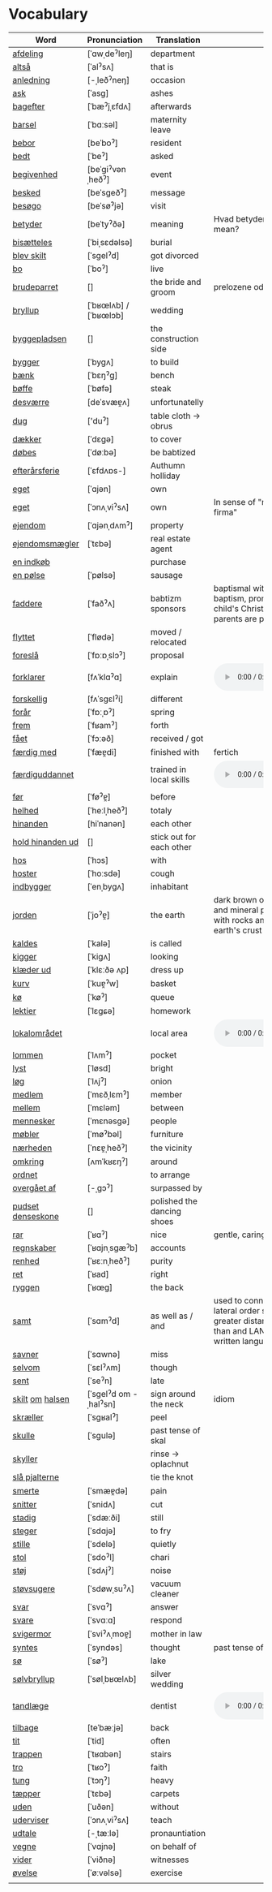 # Vocabulary

| Word | Pronunciation | Translation | Notes |
| ---- | ------------- |------------ | ----- |
| [afdeling](https://ordnet.dk/ddo_en/dict?query=afdeling) | [ˈɑwˌdeˀleŋ] | department |  |
| [altså](https://ordnet.dk/ddo_en/dict?query=altså) | [ˈalˀsʌ] | that is |  |
| [anledning](https://ordnet.dk/ddo_en/dict?query=anledning) | [-ˌleðˀneŋ] | occasion |  |
| [ask](https://ordnet.dk/ddo_en/dict?query=ask) | [ˈasg] | ashes |  |
| [bagefter](https://ordnet.dk/ddo_en/dict?query=bagefter) | [ˈbæˀjˌεfdʌ] | afterwards |  |
| [barsel](https://ordnet.dk/ddo_en/dict?query=barsel) | [ˈbɑːsəl] | maternity leave |  |
| [bebor](https://ordnet.dk/ddo_en/dict?query=bebor) | [beˈboˀ] | resident |  |
| [bedt](https://ordnet.dk/ddo_en/dict?query=bedt) | [ˈbeˀ] | asked |  |
| [begivenhed](https://ordnet.dk/ddo_en/dict?query=begivenhed) | [beˈgiˀvənˌheðˀ] | event |  |
| [besked](https://ordnet.dk/ddo_en/dict?query=besked) | [beˈsgeðˀ] | message |  |
| [besøgo](https://ordnet.dk/ddo_en/dict?query=besøge) | [beˈsøˀjə] | visit |  |
| [betyder](https://ordnet.dk/ddo_en/dict?query=betyder) | [beˈtyˀðə] | meaning | Hvad betyder hoster? What does cough mean? |
| [bisætteles](https://ordnet.dk/ddo_en/dict?query=bisættelse) | [ˈbiˌsεdəlsə] | burial |  |
| [blev skilt](https://ordnet.dk/ddo_en/dict?query=skilt) | [ˈsgelˀd] | got divorced |  |
| [bo](https://ordnet.dk/ddo_en/dict?query=bo) | [ˈboˀ] | live |  |
| [brudeparret](https://ordnet.dk/ddo_en/dict?query=brudeparret) | [] | the bride and groom | prelozene odslova doslova => snubenci |
| [bryllup](https://ordnet.dk/ddo_en/dict?query=bryllup) | [ˈbʁœlʌb] / [ˈbʁœlɔb] | wedding |  |
| [byggepladsen](https://ordnet.dk/ddo_en/dict?query=byggepladsen) | [] | the construction side |  |
| [bygger](https://ordnet.dk/ddo_en/dict?query=bygger) | [ˈbygʌ] | to build |  |
| [bænk](https://ordnet.dk/ddo_en/dict?query=bænk) | [ˈbεŋˀg] | bench |  |
| [bøffe](https://ordnet.dk/ddo_en/dict?query=bøffe) | [ˈbøfə] | steak |  |
| [desværre](https://ordnet.dk/ddo_en/dict?query=desværre) | [deˈsvæɐ̯ʌ] | unfortunatelly |  |
| [dug](https://ordnet.dk/ddo_en/dict?query=dug) | ['duˀ] | table cloth -> obrus |  |
| [dækker](https://ordnet.dk/ddo_en/dict?query=dækker) | [ˈdεgə] | to cover |  |
| [døbes](https://ordnet.dk/ddo_en/dict?query=døbes) | [ˈdøːbə] | be babtized |  |
| [efterårsferie](https://ordnet.dk/ddo_en/dict?query=efterårsferie) | [ˈεfdʌɒs-] | Authumn holliday |  |
| [eget](https://ordnet.dk/ddo_en/dict?query=eget) | [ˈɑjən]  | own |  |
| [eget](https://ordnet.dk/ddo_en/dict?query=eget) | [ˈɔnʌˌviˀsʌ] | own | In sense of "my own firma" => "mit eget firma" |
| [ejendom](https://ordnet.dk/ddo_en/dict?query=ejendom) | [ˈɑjənˌdʌmˀ] | property |  |
| [ejendomsmægler](https://ordnet.dk/ddo_en/dict?query=ejendomsmægler) | [ˈtεbə] | real estate agent |  |
| [en indkøb](https://ordnet.dk/ddo_en/dict?query=indkøb) |  | purchase |  |
| [en pølse](https://ordnet.dk/ddo_en/dict?query=pølse) | [ˈpølsə] | sausage |  |
| [faddere](https://ordnet.dk/ddo_en/dict?query=faddere) | [ˈfaðˀʌ] | babtizm sponsors | baptismal witness who, at the Christian baptism, promises to provide for the child's Christian upbringing if the parents are prevented from doing so |
| [flyttet](https://ordnet.dk/ddo_en/dict?query=flyttet) | [ˈflødə] | moved / relocated |  |
| [foreslå](https://ordnet.dk/ddo_en/dict?query=foreslå) | [ˈfɒːɒˌslɔˀ] | proposal |  |
| [forklarer](https://ordnet.dk/ddo_en/dict?query=forklarer) |  [fʌˈklɑˀɑ] | explain | <audio controls="1" controlslist="nodownload nofullscreen noremoteplayback" src="https://static.ordnet.dk/mp3/11014/11014660_1.mp3"></audio> |
| [forskellig](https://ordnet.dk/ddo_en/dict?query=forskellig) | [fʌˈsgεlˀi] | different |  |
| [forår](https://ordnet.dk/ddo_en/dict?query=forår) | [ˈfɒːˌɒˀ] | spring |  |
| [frem](https://ordnet.dk/ddo_en/dict?query=frem) | [ˈfʁamˀ] | forth |  |
| [fået](https://ordnet.dk/ddo_en/dict?query=fået) | [ˈfɔːəð] | received / got |  |
| [færdig med](https://ordnet.dk/ddo_en/dict?query=færdig) | [ˈfæɐ̯di] | finished with | fertich |
| [færdiguddannet](https://ordnet.dk/ddo_en/dict?query=færdiguddannet) | | trained in local skills |  <audio controls="1" controlslist="nodownload nofullscreen noremoteplayback" src="https://static.ordnet.dk/mp3/11016/11016716_1.mp3"></a> |
| [før](https://ordnet.dk/ddo_en/dict?query=før) | [ˈføˀɐ̯] | before |  |
| [helhed](https://ordnet.dk/ddo_en/dict?query=helhed) | [ˈheːlˌheðˀ] | totaly |  |
| [hinanden](https://ordnet.dk/ddo_en/dict?query=hinanden) | [hiˈnanən] | each other |  |
| [hold hinanden ud](https://ordnet.dk/ddo_en/dict?query=hold%20hinanden%20ud) | [] | stick out for each other |  |
| [hos](https://ordnet.dk/ddo_en/dict?query=hos) | [ˈhɔs] | with |  |
| [hoster](https://ordnet.dk/ddo_en/dict?query=hoster) | [ˈhoːsdə] | cough |  |
| [indbygger](https://ordnet.dk/ddo_en/dict?query=indbygger) | [ˈenˌbygʌ] | inhabitant |  |
| [jorden](https://ordnet.dk/ddo_en/dict?query=jorden) | [ˈjoˀɐ̯] | the earth | dark brown or black mass of organic and mineral particles which together with rocks and sand make up the earth's crust and in which plants grow |
| [kaldes](https://ordnet.dk/ddo_en/dict?query=kaldes) | [ˈkalə] | is called |  |
| [kigger](https://ordnet.dk/ddo_en/dict?query=kigger) | [ˈkigʌ] | looking |  |
| [klæder ud](https://ordnet.dk/ddo_en/dict?query=klæder%20ud) | [ˈklεːðə ʌp] | dress up |  |
| [kurv](https://ordnet.dk/ddo_en/dict?query=kurv) | [ˈkuɐ̯ˀw] | basket |  |
| [kø](https://ordnet.dk/ddo_en/dict?query=kø) | [ˈkøˀ] | queue |  |
| [lektier](https://ordnet.dk/ddo_en/dict?query=lektier) | [ˈlεgɕə] | homework |  |
| [lokalområdet](https://ordnet.dk/ddo_en/dict?query=lokalområdet) |  | local area | <audio controls="1" controlslist="nodownload nofullscreen noremoteplayback" src="https://static.ordnet.dk/mp3/11030/11030874_1.mp3"></a>  |
| [lommen](https://ordnet.dk/ddo_en/dict?query=lommen) | [ˈlʌmˀ] | pocket |  |
| [lyst](https://ordnet.dk/ddo_en/dict?query=lyst) | [ˈløsd] | bright |  |
| [løg](https://ordnet.dk/ddo_en/dict?query=løg) | [ˈlʌjˀ] | onion |  |
| [medlem](https://ordnet.dk/ddo_en/dict?query=medlem) | [ˈmεðˌlεmˀ] | member |  |
| [mellem](https://ordnet.dk/ddo_en/dict?query=mellem) | [ˈmεləm]  | between |  |
| [mennesker](https://ordnet.dk/ddo_en/dict?query=mennesker) | [ˈmεnəsgə] | people |  |
| [møbler](https://ordnet.dk/ddo_en/dict?query=møbler) | [ˈmøˀbəl] | furniture |  |
| [nærheden](https://ordnet.dk/ddo_en/dict?query=nærheden) | [ˈnεɐ̯ˌheðˀ] | the vicinity |  |
| [omkring](https://ordnet.dk/ddo_en/dict?query=omkring) | [ʌmˈkʁεŋˀ] | around |  |
| [ordnet](https://ordnet.dk/ddo_en/dict?query=ordnet) |  | to arrange |  |
| [overgået af](https://ordnet.dk/ddo_en/dict?query=overgået) | [-ˌgɔˀ] | surpassed by |  |
| [pudset denseskone](https://ordnet.dk/ddo_en/dict?query=) | [] | polished the dancing shoes |  |
| [rar](https://ordnet.dk/ddo_en/dict?query=rar) | [ˈʁɑˀ] | nice | gentle, caring and kind to others |
| [regnskaber](https://ordnet.dk/ddo_en/dict?query=regnskaber) | [ˈʁɑjnˌsgæˀb] | accounts |  |
| [renhed](https://ordnet.dk/ddo_en/dict?query=renhed) | [ˈʁεːnˌheðˀ] | purity |  |
| [ret](https://ordnet.dk/ddo_en/dict?query=ret) | [ˈʁad] | right |  |
| [ryggen](https://ordnet.dk/ddo_en/dict?query=ryggen) | [ˈʁœg] | the back |  |
| [samt](https://ordnet.dk/ddo_en/dict?query=samt) | [ˈsɑmˀd] | as well as / and | used to connect words and clauses in lateral order sometimes indicating a greater distance between the clauses than and LANGUAGE USAGE especially written language |
| [savner](https://ordnet.dk/ddo_en/dict?query=savner) | [ˈsɑwnə] | miss |  |
| [selvom](https://ordnet.dk/ddo_en/dict?query=selvom) | [ˈsεlˀʌm] | though |  |
| [sent](https://ordnet.dk/ddo_en/dict?query=sent) | [ˈseˀn] | late |  |
| [skilt](https://ordnet.dk/ddo_en/dict?query=skilt) [om](https://ordnet.dk/ddo_en/dict?query=om) [halsen](https://ordnet.dk/ddo_en/dict?query=20halsen) | [ˈsgelˀd om -ˌhalˀsn] | sign around the neck | idiom |
| [skræller](https://ordnet.dk/ddo_en/dict?query=skræller) | [ˈsgʁalˀ] | peel |  |
| [skulle](https://ordnet.dk/ddo_en/dict?query=skulle) | [ˈsgulə] | past tense of skal |  |
| [skyller](https://ordnet.dk/ddo_en/dict?query=skyller) |  | rinse -> oplachnut |  |
| [slå pjalterne](https://ordnet.dk/ddo_en/dict?query=slå%20pjalterne) |  | tie the knot |  |
| [smerte](https://ordnet.dk/ddo_en/dict?query=smerte) | [ˈsmæɐ̯də] | pain |  |
| [snitter](https://ordnet.dk/ddo_en/dict?query=snitter) | [ˈsnidʌ] | cut |  |
| [stadig](https://ordnet.dk/ddo_en/dict?query=stadig) | [ˈsdæːði] | still |  |
| [steger](https://ordnet.dk/ddo_en/dict?query=steger) | [ˈsdɑjə] | to fry |  |
| [stille](https://ordnet.dk/ddo_en/dict?query=stille) | [ˈsdelə] | quietly |  |
| [stol](https://ordnet.dk/ddo_en/dict?query=stol) | [ˈsdoˀl] | chari |  |
| [støj](https://ordnet.dk/ddo_en/dict?query=støj) | [ˈsdʌjˀ] | noise |  |
| [støvsugere](https://ordnet.dk/ddo_en/dict?query=støvsugere) | [ˈsdøwˌsuˀʌ] | vacuum cleaner |  |
| [svar](https://ordnet.dk/ddo_en/dict?query=svar) | [ˈsvɑˀ] | answer |  |
| [svare](https://ordnet.dk/ddo_en/dict?query=svare) | [ˈsvɑːɑ] | respond |  |
| [svigermor](https://ordnet.dk/ddo_en/dict?query=svigermor) | [ˈsviˀʌˌmoɐ̯] | mother in law |  |
| [syntes](https://ordnet.dk/ddo_en/dict?query=syntes) | [ˈsyndəs] | thought | past tense of synes (think) |
| [sø](https://ordnet.dk/ddo_en/dict?query=sø) | [ˈsøˀ] | lake |  |
| [sølvbryllup](https://ordnet.dk/ddo_en/dict?query=sølvbryllup) |  [ˈsølˌbʁœlʌb] | silver wedding |  |
| [tandlæge](https://ordnet.dk/ddo_en/dict?query=tandlæge) |  | dentist | <audio controls="1" controlslist="nodownload nofullscreen noremoteplayback" src="https://static.ordnet.dk/mp3/12000/12000237_1.mp3"></a> |
| [tilbage](https://ordnet.dk/ddo_en/dict?query=tilbage) | [teˈbæːjə] | back |  |
| [tit](https://ordnet.dk/ddo_en/dict?query=tit) | [ˈtid] | often |  |
| [trappen](https://ordnet.dk/ddo_en/dict?query=trappen) | [ˈtʁɑbən] | stairs |  |
| [tro](https://ordnet.dk/ddo_en/dict?query=tro) | [ˈtʁoˀ] | faith |  |
| [tung](https://ordnet.dk/ddo_en/dict?query=tung) | [ˈtɔŋˀ] | heavy |  |
| [tæpper](https://ordnet.dk/ddo_en/dict?query=tæpper) | [ˈtεbə] | carpets |  |
| [uden](https://ordnet.dk/ddo_en/dict?query=uden) | [ˈuðən] | without |  |
| [uderviser](https://ordnet.dk/ddo_en/dict?query=underviser) | [ˈɔnʌˌviˀsʌ] | teach |  |
| [udtale](https://ordnet.dk/ddo_en/dict?query=udtale) |  [-ˌtæːlə] | pronauntiation |  |
| [vegne](https://ordnet.dk/ddo_en/dict?query=vegne) | [ˈvɑjnə] | on behalf of |  |
| [vider](https://ordnet.dk/ddo_en/dict?query=vidner) | [ˈviðnə] | witnesses |  |
| [øvelse](https://ordnet.dk/ddo_en/dict?query=øvelse) | [ˈøːvəlsə] | exercise |  |
| [](https://ordnet.dk/ddo_en/dict?query=) |  |  |  |

